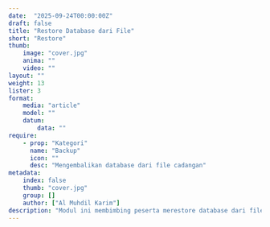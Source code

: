 ```yaml
---
date:  "2025-09-24T00:00:00Z"
draft: false
title: "Restore Database dari File"
short: "Restore"
thumb:
    image: "cover.jpg"
    anima: ""
    video: ""
layout: ""
weight: 13
lister: 3
format:
    media: "article"
    model: ""
    datum:
        data: ""
require:
    - prop: "Kategori"
      name: "Backup"
      icon: ""
      desc: "Mengembalikan database dari file cadangan"
metadata:
    index: false
    thumb: "cover.jpg"
    group: []
    author: ["Al Muhdil Karim"]
description: "Modul ini membimbing peserta merestore database dari file hasil backup. Peserta belajar memastikan database kembali berjalan normal setelah pemulihan."
---
```

